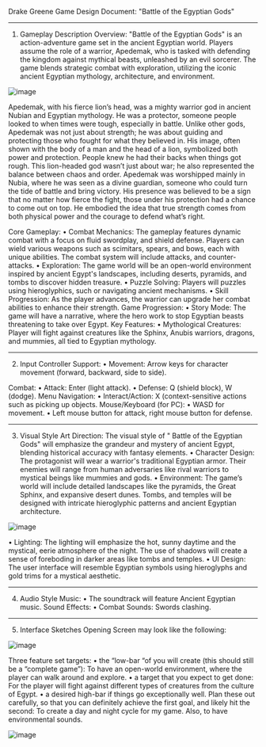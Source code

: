Drake Greene
Game Design Document: "Battle of the Egyptian Gods"
________________________________________
1. Gameplay Description
Overview: "Battle of the Egyptian Gods" is an action-adventure game set in the ancient Egyptian world. Players assume the role of a warrior, Apedemak, who is tasked with defending the kingdom against mythical beasts, unleashed by an evil sorcerer. The game blends strategic combat with exploration, utilizing the iconic ancient Egyptian mythology, architecture, and environment.
 
 ![image](https://github.com/user-attachments/assets/df2dddba-fd2c-4ab6-8fc8-cec9877c987b)

Apedemak, with his fierce lion’s head, was a mighty warrior god in ancient Nubian and Egyptian mythology. He was a protector, someone people looked to when times were tough, especially in battle. Unlike other gods, Apedemak was not just about strength; he was about guiding and protecting those who fought for what they believed in. His image, often shown with the body of a man and the head of a lion, symbolized both power and protection. People knew he had their backs when things got rough.
This lion-headed god wasn’t just about war; he also represented the balance between chaos and order. Apedemak was worshipped mainly in Nubia, where he was seen as a divine guardian, someone who could turn the tide of battle and bring victory. His presence was believed to be a sign that no matter how fierce the fight, those under his protection had a chance to come out on top. He embodied the idea that true strength comes from both physical power and the courage to defend what’s right.

Core Gameplay:
•	Combat Mechanics: The gameplay features dynamic combat with a focus on fluid swordplay, and shield defense. Players can wield various weapons such as scimitars, spears, and bows, each with unique abilities. The combat system will include attacks, and counter-attacks.
•	Exploration: The game world will be an open-world environment inspired by ancient Egypt's landscapes, including deserts, pyramids, and tombs to discover hidden treasure.
•	Puzzle Solving: Players will puzzles using hieroglyphics, such or navigating ancient mechanisms.
•	Skill Progression: As the player advances, the warrior can upgrade her combat abilities to enhance their strength.
Game Progression:
•	Story Mode: The game will have a narrative, where the hero work to stop Egyptian beasts threatening to take over Egypt.
Key Features:
•	Mythological Creatures: Player will fight against creatures like the Sphinx, Anubis warriors, dragons, and mummies, all tied to Egyptian mythology.
________________________________________
2. Input
Controller Support:
•	Movement: Arrow keys for character movement (forward, backward, side to side).

Combat:
•	Attack: Enter (light attack).
•	Defense: Q (shield block), W (dodge).
Menu Navigation:
•	Interact/Action: X (context-sensitive actions such as picking up objects.
Mouse/Keyboard (for PC):
•	WASD for movement.
•	Left mouse button for attack, right mouse button for defense.
________________________________________
3. Visual Style
Art Direction: The visual style of " Battle of the Egyptian Gods" will emphasize the grandeur and mystery of ancient Egypt, blending historical accuracy with fantasy elements. 
•	Character Design: The protagonist will wear a warrior's traditional Egyptian armor. Their enemies will range from human adversaries like rival warriors to mystical beings like mummies and gods.
•	Environment: The game’s world will include detailed landscapes like the pyramids, the Great Sphinx, and expansive desert dunes. Tombs, and temples will be designed with intricate hieroglyphic patterns and ancient Egyptian architecture.
 
 ![image](https://github.com/user-attachments/assets/b0fe31da-cf3d-4c95-8d31-333a4c0698d0)

•	Lighting: The lighting will emphasize the hot, sunny daytime and the mystical, eerie atmosphere of the night. The use of shadows will create a sense of foreboding in darker areas like tombs and temples.
•	UI Design: The user interface will resemble Egyptian symbols using hieroglyphs and gold trims for a mystical aesthetic.
________________________________________
4. Audio Style
Music:
•	The soundtrack will feature Ancient Egyptian music.
Sound Effects:
•	Combat Sounds: Swords clashing.
________________________________________
5. Interface Sketches
Opening Screen may look like the following:

 ![image](https://github.com/user-attachments/assets/37de586e-cca9-45fc-b384-c2326fce8e5b)


Three feature set targets:
•	the “low-bar “of you will create (this should still be a “complete game”):
To have an open-world environment, where the player can walk around and explore.
•	a target that you expect to get done:
For the player will fight against different types of creatures from the culture of Egypt. 
•	a desired high-bar if things go exceptionally well. Plan these out carefully, so that you can definitely achieve the first goal, and likely hit the second:
To create a day and night cycle for my game. Also, to have environmental sounds.

![image](https://github.com/user-attachments/assets/a6aa7a2d-deb5-49d8-aebb-5aea3fa72dcd)
       
 
